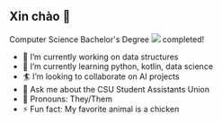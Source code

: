 ## Xin chào 👋
Computer Science Bachelor's Degree ![](https://geps.dev/progress/34) completed!

- 🔭 I’m currently working on data structures
- 🌱 I’m currently learning python, kotlin, data science
- 🏄 I’m looking to collaborate on AI projects
- 💬 Ask me about the CSU Student Assistants Union
- 🐓 Pronouns: They/Them
- ⚡ Fun fact: My favorite animal is a chicken

